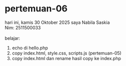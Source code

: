 # pertemuan-06

hari ini, kamis 30 Oktober 2025
saya Nabila Saskia<br>
Nim: 2511500033<br>
<br>
belajar:<br>
<ol>
<li>echo di hello.php</li>
<li>copy index.html, style.css, scripts.js (pertemuan-05)</li>
<li>copy index.html dan rename hasil copy ke index.php</li>
</ol>